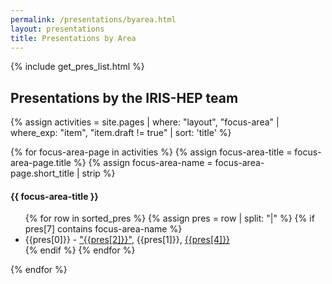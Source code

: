 ```yaml
---
permalink: /presentations/byarea.html
layout: presentations
title: Presentations by Area
---
```


{% include get_pres_list.html %}

<!--
  0     1       2      3       4          5           6          7            8
date | name | title | url | meeting | meetingurl | project | focus_area | institution
-->

<h2>Presentations by the IRIS-HEP team</h2>

{% assign activities = site.pages | where: "layout", "focus-area" | where_exp: "item", "item.draft != true" | sort: 'title' %}

{% for focus-area-page in activities %}
  {% assign focus-area-title = focus-area-page.title %}
  {% assign focus-area-name = focus-area-page.short_title | strip %}
  <h4>{{ focus-area-title }}</h4>
  <ul>
  {% for row in sorted_pres %}
    {% assign pres = row | split: "|" %}
    {% if pres[7] contains focus-area-name %}
      <li> {{pres[0]}} - <a href="{{pres[3]}}">"{{pres[2]}}"</a>, {{pres[1]}}, <a href="{{pres[5]}}">{{pres[4]}}</a></li>
    {% endif %}
  {% endfor %}
  </ul>
{% endfor %}


